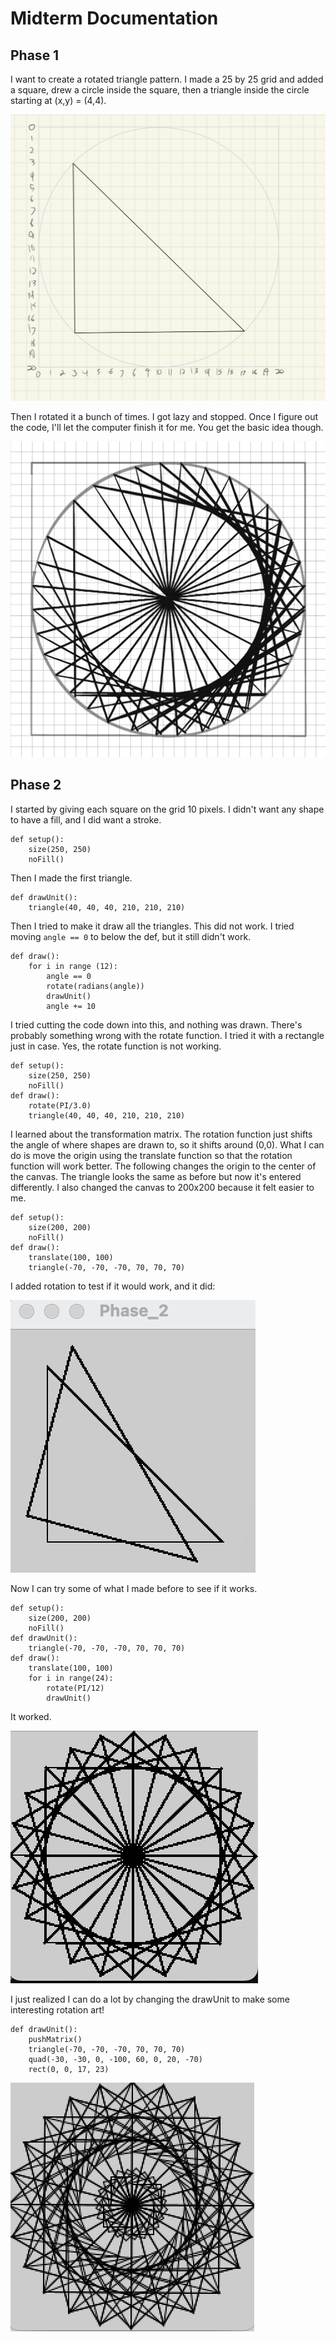 # Midterm Documentation

## Phase 1

I want to create a rotated triangle pattern. I made a 25 by 25 grid and added a square, drew a circle inside the square, then a triangle inside the circle starting at (x,y) = (4,4). 

![sketch_without_rotation](img/Phase1_01.png)

Then I rotated it a bunch of times. I got lazy and stopped. Once I figure out the code, I'll let the computer finish it for me. You get the basic idea though.

![sketch_with_rotation](img/Phase1_02.png)

## Phase 2

I started by giving each square on the grid 10 pixels. I didn't want any shape to have a fill, and I did want a stroke.

```
def setup():
    size(250, 250)
    noFill()
```

Then I made the first triangle.

```
def drawUnit():
    triangle(40, 40, 40, 210, 210, 210)
```
    
Then I tried to make it draw all the triangles. This did not work. I tried moving ```angle == 0``` to below the def, but it still didn't work.

```
def draw():
    for i in range (12):
        angle == 0
        rotate(radians(angle))
        drawUnit()
        angle += 10
```

I tried cutting the code down into this, and nothing was drawn. There's probably something wrong with the rotate function. I tried it with a rectangle just in case. Yes, the rotate function is not working.
```
def setup():
    size(250, 250)
    noFill()
def draw():
    rotate(PI/3.0)
    triangle(40, 40, 40, 210, 210, 210)
```

I learned about the transformation matrix. The rotation function just shifts the angle of where shapes are drawn to, so it shifts around (0,0). What I can do is move the origin using the translate function so that the rotation function will work better. The following changes the origin to the center of the canvas. The triangle looks the same as before but now it's entered differently. I also changed the canvas to 200x200 because it felt easier to me.

```
def setup():
    size(200, 200)
    noFill()
def draw():
    translate(100, 100)
    triangle(-70, -70, -70, 70, 70, 70)
```
I added rotation to test if it would work, and it did:

![rotate_test](img/Phase2_01.png)

Now I can try some of what I made before to see if it works.
```
def setup():
    size(200, 200)
    noFill()
def drawUnit():
    triangle(-70, -70, -70, 70, 70, 70)
def draw():
    translate(100, 100)
    for i in range(24):
        rotate(PI/12)
        drawUnit()
```
It worked.

![translated triangle](img/Phase2_02.png)

I just realized I can do a lot by changing the drawUnit to make some interesting rotation art!
```
def drawUnit():
    pushMatrix()
    triangle(-70, -70, -70, 70, 70, 70)
    quad(-30, -30, 0, -100, 60, 0, 20, -70)
    rect(0, 0, 17, 23)
```

![added quad and rectangle](img/Phase2_03.png)


